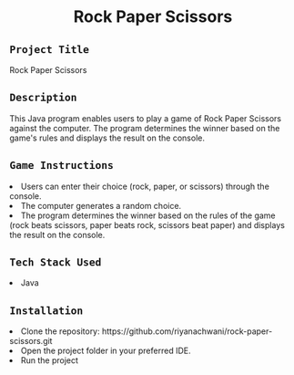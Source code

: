 <h1 align="center">
  <a href="# Rock Paper Scissors"></a>
  Rock Paper Scissors
</h1>

## `Project Title`
Rock Paper Scissors

## `Description`
This Java program enables users to play a game of Rock Paper Scissors against the computer. The program determines the winner based on the game's rules and displays the result on the console.

## `Game Instructions`
<li>Users can enter their choice (rock, paper, or scissors) through the console.</li>
<li>The computer generates a random choice.</li>
<li>The program determines the winner based on the rules of the game (rock beats scissors, paper beats rock, scissors beat paper) and displays the result on the console.</li>

## `Tech Stack Used`
<li>Java</li>

## `Installation`
<li>Clone the repository: https://github.com/riyanachwani/rock-paper-scissors.git </li>
<li>Open the project folder in your preferred IDE.</li>
<li>Run the project</li>
